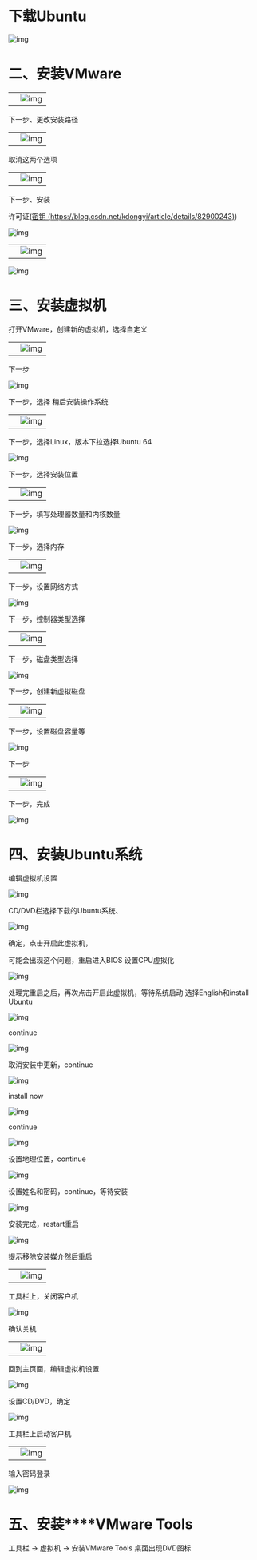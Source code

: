  # 下载Ubuntu

![img](在VM上安装Linux虚拟机.assets/wps79.png) 

 

# **二、安装VMware**



|      |                                                |
| ---- | ---------------------------------------------- |
|      | ![img](在VM上安装Linux虚拟机.assets/wps80.png) |

 





下一步、更改安装路径



|      |                                                |
| ---- | ---------------------------------------------- |
|      | ![img](在VM上安装Linux虚拟机.assets/wps81.png) |

 



取消这两个选项



|      |                                                |
| ---- | ---------------------------------------------- |
|      | ![img](在VM上安装Linux虚拟机.assets/wps82.png) |

 



下一步、安装

许可证([密钥 (https://blog.csdn.net/kdongyi/article/details/82900243)](https://blog.csdn.net/kdongyi/article/details/82900243))



 

![img](在VM上安装Linux虚拟机.assets/wps83.png) 



|      |                                                |
| ---- | ---------------------------------------------- |
|      | ![img](在VM上安装Linux虚拟机.assets/wps84.png) |

![img](在VM上安装Linux虚拟机.assets/wps85.png) 



 



# **三、安装虚拟机**

打开VMware，创建新的虚拟机，选择自定义



|      |                                                |
| ---- | ---------------------------------------------- |
|      | ![img](在VM上安装Linux虚拟机.assets/wps86.png) |

 



下一步



 

![img](在VM上安装Linux虚拟机.assets/wps87.jpg) 

 

下一步，选择 稍后安装操作系统



|      |                                                |
| ---- | ---------------------------------------------- |
|      | ![img](在VM上安装Linux虚拟机.assets/wps88.png) |

 



下一步，选择Linux，版本下拉选择Ubuntu 64



 

![img](在VM上安装Linux虚拟机.assets/wps89.png) 

 

下一步，选择安装位置



|      |                                                |
| ---- | ---------------------------------------------- |
|      | ![img](在VM上安装Linux虚拟机.assets/wps90.png) |

 



下一步，填写处理器数量和内核数量



 

![img](在VM上安装Linux虚拟机.assets/wps91.jpg) 

 

下一步，选择内存



|      |                                                |
| ---- | ---------------------------------------------- |
|      | ![img](在VM上安装Linux虚拟机.assets/wps92.png) |

 



下一步，设置网络方式



 

![img](在VM上安装Linux虚拟机.assets/wps93.jpg) 

 

下一步，控制器类型选择



|      |                                                |
| ---- | ---------------------------------------------- |
|      | ![img](在VM上安装Linux虚拟机.assets/wps94.png) |

 



下一步，磁盘类型选择



 

![img](在VM上安装Linux虚拟机.assets/wps95.png) 

 

下一步，创建新虚拟磁盘



|      |                                                |
| ---- | ---------------------------------------------- |
|      | ![img](在VM上安装Linux虚拟机.assets/wps96.png) |

 



下一步，设置磁盘容量等



 

![img](在VM上安装Linux虚拟机.assets/wps97.jpg) 

 

下一步



|      |                                                |
| ---- | ---------------------------------------------- |
|      | ![img](在VM上安装Linux虚拟机.assets/wps98.png) |

 



下一步，完成



 

![img](在VM上安装Linux虚拟机.assets/wps99.jpg) 

 

# **四、安装****Ubuntu****系统**

编辑虚拟机设置



 

![img](在VM上安装Linux虚拟机.assets/wps100.png) 

 

CD/DVD栏选择下载的Ubuntu系统、



 

![img](在VM上安装Linux虚拟机.assets/wps101.jpg) 

 

确定，点击开启此虚拟机，

可能会出现这个问题，重启进入BIOS 设置CPU虚拟化



 

![img](在VM上安装Linux虚拟机.assets/wps102.jpg) 

 

处理完重启之后，再次点击开启此虚拟机，等待系统启动  选择English和install Ubuntu



 

![img](在VM上安装Linux虚拟机.assets/wps103.png) 

 

continue



 

![img](在VM上安装Linux虚拟机.assets/wps104.png) 

 

取消安装中更新，continue



 

![img](在VM上安装Linux虚拟机.assets/wps105.png) 

 

install now



 

![img](在VM上安装Linux虚拟机.assets/wps106.png) 

 

continue



 

![img](在VM上安装Linux虚拟机.assets/wps107.png) 

 

设置地理位置，continue



 

![img](在VM上安装Linux虚拟机.assets/wps108.png) 

 

设置姓名和密码，continue，等待安装



 

![img](在VM上安装Linux虚拟机.assets/wps109.png) 

 

安装完成，restart重启



 

![img](在VM上安装Linux虚拟机.assets/wps110.png) 

 

提示移除安装媒介然后重启



|      |                                                 |
| ---- | ----------------------------------------------- |
|      | ![img](在VM上安装Linux虚拟机.assets/wps111.png) |

 



工具栏上，关闭客户机



 

![img](在VM上安装Linux虚拟机.assets/wps112.png) 

 

确认关机



|      |                                                 |
| ---- | ----------------------------------------------- |
|      | ![img](在VM上安装Linux虚拟机.assets/wps113.png) |

 



回到主页面，编辑虚拟机设置



 

![img](在VM上安装Linux虚拟机.assets/wps114.png) 

 

设置CD/DVD，确定



 

![img](在VM上安装Linux虚拟机.assets/wps115.jpg) 

 

工具栏上启动客户机



|      |                                                 |
| ---- | ----------------------------------------------- |
|      | ![img](在VM上安装Linux虚拟机.assets/wps116.png) |

 



 

输入密码登录



 

![img](在VM上安装Linux虚拟机.assets/wps117.png) 

# **五、安装****VMware Tools**

工具栏 -> 虚拟机 -> 安装VMware Tools 桌面出现DVD图标